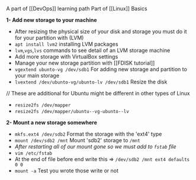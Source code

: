 A part of [[DevOps]] learning path
 Part of [[Linux]] Basics 

**1- Add new storage to your machine** 

- After resizing the physical size of your disk and storage you must do it for your partition with (LVM) 
- `apt install lvm2` installing LVM packages 
- `lvm`,`vgs`,`lvs` commands to see detail of an LVM storage machine
- Add more storage with VirtualBox settings
-   Manage your new storage partition with [[FDISK tutorial]]
- `vgextend ubunto-vg /dev/sdb1` For adding new storage and partition to your main storage
- `lvextend /dev/ubunto-vg/ubunto-lv /dev/sdb1` Resize the disk

// These are additional for Ubuntu might be different in  other types of Linux

- `resize2fs /dev/mapper`
- `resize2fs /dev/mapper/ubuntu--vg-ubunto--lv`

**2- Mount a new storage somewhere** 
- `mkfs.ext4 /dev/sdb2` Format the storage with the 'ext4' type
- `mount /dev/sdb2 /mnt` Mount 'sdb2' storage to `/mnt`
- *After restarting all of our mount gone so we must add to `fstab` file*
- `vim /etc/fstab` 
- At the end of file before end write this => `/dev/sdb2 /mnt ext4 defaults 0 0`
- `mount -a` Test you wrote those write or not

 